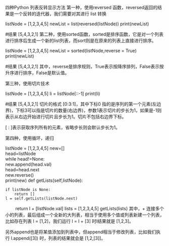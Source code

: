 四种Python 列表反转显示方法
第一种，使用reversed 函数，reversed返回的结果是一个反转的迭代器，我们需要对其进行 list 转换

listNode = [1,2,3,4,5]
newList = list(reversed(listNode))
print(newList)


#结果
[5,4,3,2,1]
第二种，使用sorted函数，sorted是排序函数，它是对一个列表进行排序后生成一个新的list列表，而sort则是在原来的列表上直接进行排序。

listNode = [1,2,3,4,5]
newList = sorted(listNode,reverse = True)
print(newList)


#结果
[5,4,3,2,1]
其中，reverse是排序规则，True表示按降序排列，False表示按升序进行排序，False是默认值。

第三种，使用切片技术

listNode = [1,2,3,4,5]
li = listNode[::-1]
print(li)


#结果
[5,4,3,2,1]
切片的格式 [0:3:1]，其中下标0 指的是序列的第一个元素(左边界)，下标3可以指是切片的数量(右边界)，参数1表示切片的步长为1，如果是-1则表示从右边开始进行切片且步长为1。切片不包括右边界下标。

[ : ]表示获取序列所有的元素，省略步长则会默认步长为1。　　

第四种，使用循环，递归

listNode = [1,2,3,4,5]
new=[]  
head=listNode  
while head!=None:  
    new.append(head.val)  
    head=head.next  
new.reverse()  
print(new)
def getLists(self,listNode):

    if listNode is None:
        return []
    l = self.getLists(listNode.next)
　　 return l + [listNode.val] 
lists = [1,2,3,4,5] 
getLists(lists)
其中，+ 连接多个小的列表，最后组成一个全新的大列表，相当于使用多个值或列表新建一个列表，比如存在列表 l = [1,2]，我们运行 l = l + [3] 时l结果就是 [1,2,3]。

另外append也是将某值添加到列表中，但append相当于修改列表，比如我们执行 l.append([3]) 时，列表的结果就会是 [1,2,[3]]。